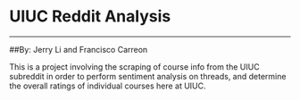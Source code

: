 # UIUC Reddit Analysis

-----------------------

##By: Jerry Li and Francisco Carreon

This is a project involving the scraping of course info from the UIUC subreddit in order to 
perform sentiment analysis on threads, and determine the overall ratings of individual 
courses here at UIUC.
